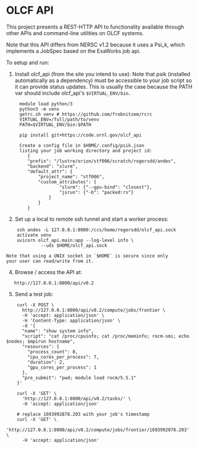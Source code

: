 OLCF API
========

This project presents a REST-HTTP API to
functionality available through other APIs and
command-line utilities on OLCF systems.

Note that this API differs from NERSC v1.2 because
it uses a Psi\_k, which implements a JobSpec
based on the ExaWorks job api.

To setup and run:

1. Install olcf\_api (from the site you intend to use):
   Note that psik (installed automatically as a dependency) must
   be accessible to your job script so it can provide status updates.
   This is usually the case because the PATH var should
   include olcf\_api's `$VIRTUAL_ENV/bin`.

```
     module load python/3
     python3 -m venv
     getrc.sh venv # https://github.com/frobnitzem/rcrc
     VIRTUAL_ENV=/full/path/to/venv
     PATH=$VIRTUAL_ENV/bin:$PATH
   
     pip install git+https://code.ornl.gov/olcf_api

     Create a config file in $HOME/.config/psik.json
     listing your job working directory and project id:
        {
        "prefix": "/lustre/orion/stf006/scratch/rogersdd/andes",
        "backend": "slurm",
        "default_attr": {
            "project_name": "stf006",
            "custom_attributes": {
                    "slurm": {"--gpu-bind": "closest"},
                    "jsrun": {"-b": "packed:rs"}
                }
            }
        }
```

2. Set up a local to remote ssh tunnel and 
   start a worker process:

```
    ssh andes -L 127.0.0.1:8000:/ccs/home/rogersdd/olcf_api.sock
    activate venv
    uvicorn olcf_api.main:app --log-level info \
             --uds $HOME/olcf_api.sock
```

    Note that using a UNIX socket in `$HOME` is secure since only
    your user can read/write from it.

4. Browse / access the API at:

```
   http://127.0.0.1:8000/api/v0.2
```

5. Send a test job:

```
    curl -X POST \
      http://127.0.0.1:8000/api/v0.2/compute/jobs/frontier \
      -H 'accept: application/json' \
      -H 'Content-Type: application/json' \
      -d '{
      "name": "show system info",
      "script": "cat /proc/cpuinfo; cat /proc/meminfo; rocm-smi; echo $nodes; $mpirun hostname",
      "resources": {
        "process_count": 8,
        "cpu_cores_per_process": 7,
        "duration": 2,
        "gpu_cores_per_process": 1
      },
      "pre_submit": "pwd; module load rocm/5.5.1"
    }'

    curl -X 'GET' \
      'http://127.0.0.1:8000/api/v0.2/tasks/' \
      -H 'accept: application/json'

    # replace 1693992878.203 with your job's timestamp
    curl -X 'GET' \
      'http://127.0.0.1:8000/api/v0.2/compute/jobs/frontier/1693992878.203' \
      -H 'accept: application/json'
```

